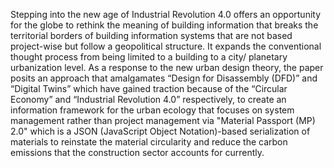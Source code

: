 Stepping into the new age of Industrial Revolution 4.0 offers an opportunity for the globe to rethink the meaning of building information that breaks the territorial borders of building information systems that are not based project-wise but follow a geopolitical structure. It expands the conventional thought process from being limited to a building to a city/ planetary urbanization level. As a response to the new urban design theory, the paper posits an approach that amalgamates “Design for Disassembly (DFD)” and “Digital Twins” which have gained traction because of the “Circular Economy” and “Industrial Revolution 4.0” respectively, to create an information framework for the urban ecology that focuses on system management rather than project management via "Material Passport (MP) 2.0" which is a JSON (JavaScript Object Notation)-based serialization of materials to reinstate the material circularity and reduce the carbon emissions that the construction sector accounts for currently.
